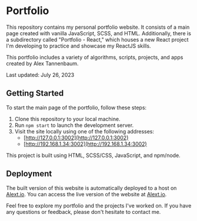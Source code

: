 
# Portfolio

This repository contains my personal portfolio website. It consists of a main page created with vanilla JavaScript, SCSS, and HTML. Additionally, there is a subdirectory called "Portfolio - React," which houses a new React project I'm developing to practice and showcase my ReactJS skills.

This portfolio includes a variety of algorithms, scripts, projects, and apps created by Alex Tannenbaum.

Last updated: July 26, 2023

## Getting Started

To start the main page of the portfolio, follow these steps:

1. Clone this repository to your local machine.
2. Run `npm start` to launch the development server.
3. Visit the site locally using one of the following addresses:
   - [http://127.0.0.1:3002](http://127.0.0.1:3002)
   - [http://192.168.1.34:3002](http://192.168.1.34:3002)

This project is built using HTML, SCSS/CSS, JavaScript, and npm/node.

## Deployment

The built version of this website is automatically deployed to a host on [Alext.io](Alext.io). You can access the live version of the website at [Alext.io](http://Alext.io).

Feel free to explore my portfolio and the projects I've worked on. If you have any questions or feedback, please don't hesitate to contact me.
